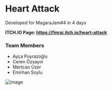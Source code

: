 # Heart Attack
Developed for MagaraJam#4 in 4 days

**ITCH.IO Page: https://finrai.itch.io/heart-attack**

### Team Members
- Ayça Poyrazoğlu
- Ceren Özsayın
- Mertcan Üzer
- Emirhan Soylu

![image](https://user-images.githubusercontent.com/61618968/171474492-cabc7f04-9cdb-4d94-a0d7-1c889581e3c5.png)
